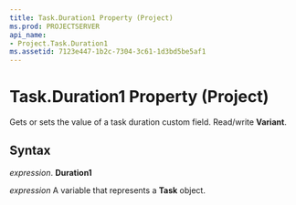 ```yaml
---
title: Task.Duration1 Property (Project)
ms.prod: PROJECTSERVER
api_name:
- Project.Task.Duration1
ms.assetid: 7123e447-1b2c-7304-3c61-1d3bd5be5af1
---
```



# Task.Duration1 Property (Project)

 Gets or sets the value of a task duration custom field. Read/write **Variant**.


## Syntax

 _expression_. **Duration1**

 _expression_ A variable that represents a **Task** object.


